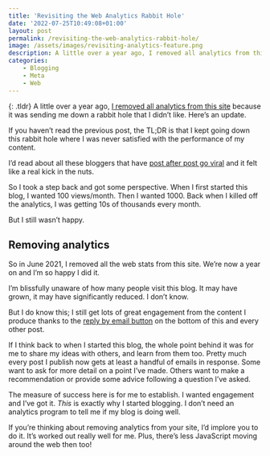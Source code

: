```yaml
---
title: 'Revisiting the Web Analytics Rabbit Hole'
date: '2022-07-25T10:49:08+01:00'
layout: post
permalink: /revisiting-the-web-analytics-rabbit-hole/
image: /assets/images/revisiting-analytics-feature.png
description: A little over a year ago, I removed all analytics from this site because it was sending me down a rabbit hole that I didn’t like. Here’s an update.
categories:
    - Blogging
    - Meta
    - Web
---
```

{: .tldr}
A little over a year ago, [I removed all analytics from this site](https://kevquirk.com/chasing-visitors-the-web-analytics-rabbit-hole/) because it was sending me down a rabbit hole that I didn’t like. Here’s an update.

If you haven’t read the previous post, the TL;DR is that I kept going down this rabbit hole where I was never satisfied with the performance of my content.

I’d read about all these bloggers that have [post after post go viral](https://smartblogger.com/go-viral/) and it felt like a real kick in the nuts.

So I took a step back and got some perspective. When I first started this blog, I wanted 100 views/month. Then I wanted 1000. Back when I killed off the analytics, I was getting 10s of thousands every month.

But I still wasn’t happy.

## Removing analytics

So in June 2021, I removed all the web stats from this site. We’re now a year on and I’m so happy I did it.

I’m blissfully unaware of how many people visit this blog. It may have grown, it may have significantly reduced. I don’t know.

But I do know this; I still get lots of great engagement from the content I produce thanks to the [reply by email button](/online-conversations-website-engagement/) on the bottom of this and every other post.

If I think back to when I started this blog, the whole point behind it was for me to share my ideas with others, and learn from them too. Pretty much every post I publish now gets at least a handful of emails in response. Some want to ask for more detail on a point I’ve made. Others want to make a recommendation or provide some advice following a question I’ve asked.

The measure of success here is for me to establish. I wanted engagement and I’ve got it. *This* is exactly why I started blogging. I don’t need an analytics program to tell me if my blog is doing well.

If you’re thinking about removing analytics from your site, I’d implore you to do it. It’s worked out really well for me. Plus, there’s less JavaScript moving around the web then too!